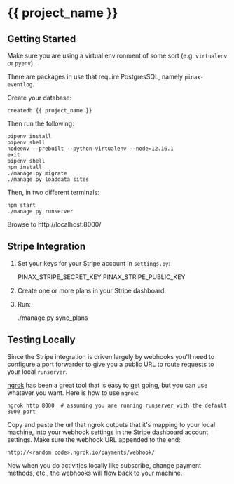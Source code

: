 # {{ project_name }}

## Getting Started

Make sure you are using a virtual environment of some sort (e.g. `virtualenv` or
`pyenv`).

There are packages in use that require PostgresSQL, namely `pinax-eventlog`.

Create your database:

```
createdb {{ project_name }}
```

Then run the following:

```
pipenv install
pipenv shell
nodeenv --prebuilt --python-virtualenv --node=12.16.1
exit
pipenv shell
npm install
./manage.py migrate
./manage.py loaddata sites
```

Then, in two different terminals:

```
npm start
./manage.py runserver
```

Browse to http://localhost:8000/


## Stripe Integration

1. Set your keys for your Stripe account in `settings.py`:

    PINAX_STRIPE_SECRET_KEY
    PINAX_STRIPE_PUBLIC_KEY


2. Create one or more plans in your Stripe dashboard.

3. Run:

    ./manage.py sync_plans

## Testing Locally

Since the Stripe integration is driven largely by webhooks you'll need to
configure a port forwarder to give you a public URL to route requests to
your local `runserver`.

[ngrok](https://ngrok.com/) has been a great tool that is easy to get going,
but you can use whatever you want. Here is how to use `ngrok`:

    ngrok http 8000  # assuming you are running runserver with the default 8000 port

Copy and paste the url that ngrok outputs that it's mapping to your local
machine, into your webhook settings in the Stripe dashboard account settings.
Make sure the webhook URL appended to the end:

    http://<random code>.ngrok.io/payments/webhook/

Now when you do activities locally like subscribe, change payment methods, etc.,
the webhooks will flow back to your machine.


